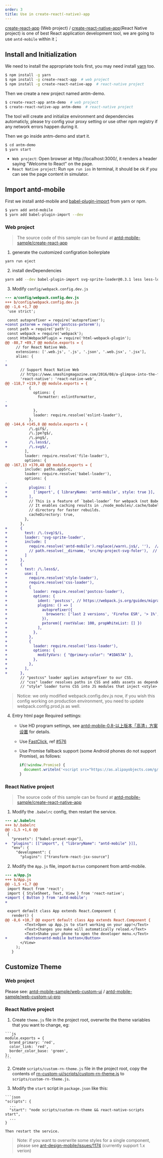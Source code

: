 ```yaml
---
order: 3
title: Use in create-react(-native)-app
---
```


[create-react-app](https://github.com/facebookincubator/create-react-app) (Web project) / [create-react-native-app](https://github.com/react-community/create-react-native-app)(React Native project) is one of best React application development tool, we are going to use `antd-mobile` within it；

## Install and Initialization

We need to install the appropriate tools first, you may need install [yarn](https://github.com/yarnpkg/yarn/) too.

```bash
$ npm install -g yarn
$ npm install -g create-react-app  # web project
$ npm install -g create-react-native-app  # react-native project
```

Then we create a new project named antm-demo.

```bash
$ create-react-app antm-demo  # web project
$ create-react-native-app antm-demo  # react-native project
```

The tool will create and initialize environment and dependencies automaticly, please try config your proxy setting or use other npm registry if any network errors happen during it.

Then we go inside antm-demo and start it.

```bash
$ cd antm-demo
$ yarn start
```

- `Web project`: Open browser at http://localhost:3000/, it renders a header saying "Welcome to React" on the page.
- `React Native project`: Run `npm run ios` in terminal, it should be ok if you can see the page content in simulator.

## Import antd-mobile

First we install antd-mobile and [babel-plugin-import](https://github.com/ant-design/babel-plugin-import) from yarn or npm.

  ```bash
  $ yarn add antd-mobile
  $ yarn add babel-plugin-import --dev
  ```

### Web project

> The source code of this sample can be found at [antd-mobile-sample/create-react-app](https://github.com/ant-design/antd-mobile-samples/tree/master/create-react-app)

1. generate the customized configration boilerplate

  ```bash
  yarn run eject
  ```

2. install devDependencies

  ```bash
  yarn add --dev babel-plugin-import svg-sprite-loader@0.3.1 less less-loader postcss-pxtorem@^3.3.1
  ```

3. Modify `config/webpack.config.dev.js`

```diff
--- a/config/webpack.config.dev.js
+++ b/config/webpack.config.dev.js
@@ -1,6 +1,7 @@
 'use strict';

 const autoprefixer = require('autoprefixer');
+const pxtorem = require('postcss-pxtorem');
 const path = require('path');
 const webpack = require('webpack');
 const HtmlWebpackPlugin = require('html-webpack-plugin');
@@ -88,7 +89,7 @@ module.exports = {
     // for React Native Web.
     extensions: ['.web.js', '.js', '.json', '.web.jsx', '.jsx'],
     alias: {
-
+
       // Support React Native Web
       // https://www.smashingmagazine.com/2016/08/a-glimpse-into-the-future-with-react-native-for-web/
       'react-native': 'react-native-web',
@@ -118,7 +119,7 @@ module.exports = {
           {
             options: {
               formatter: eslintFormatter,
-
+
             },
             loader: require.resolve('eslint-loader'),
           },
@@ -144,6 +145,8 @@ module.exports = {
           /\.gif$/,
           /\.jpe?g$/,
           /\.png$/,
+          /\.less$/,
+          /\.svg$/,
         ],
         loader: require.resolve('file-loader'),
         options: {
@@ -167,13 +170,48 @@ module.exports = {
         include: paths.appSrc,
         loader: require.resolve('babel-loader'),
         options: {
-
+          plugins: [
+            ['import', { libraryName: 'antd-mobile', style: true }],
+          ],
           // This is a feature of `babel-loader` for webpack (not Babel itself).
           // It enables caching results in ./node_modules/.cache/babel-loader/
           // directory for faster rebuilds.
           cacheDirectory: true,
         },
       },
+      {
+        test: /\.(svg)$/i,
+        loader: 'svg-sprite-loader',
+        include: [
+          require.resolve('antd-mobile').replace(/warn\.js$/, ''),  // 1. svg files of antd-mobile
+          // path.resolve(__dirname, 'src/my-project-svg-foler'),  // folder of svg files in your project
+        ]
+      },
+      {
+        test: /\.less$/,
+        use: [
+          require.resolve('style-loader'),
+          require.resolve('css-loader'),
+          {
+            loader: require.resolve('postcss-loader'),
+            options: {
+              ident: 'postcss', // https://webpack.js.org/guides/migrating/#complex-options
+              plugins: () => [
+                autoprefixer({
+                  browsers: ['last 2 versions', 'Firefox ESR', '> 1%', 'ie >= 8', 'iOS >= 8', 'Android >= 4'],
+                }),
+                pxtorem({ rootValue: 100, propWhiteList: [] })
+              ],
+            },
+          },
+          {
+            loader: require.resolve('less-loader'),
+            options: {
+              modifyVars: { "@primary-color": "#1DA57A" },
+            },
+          },
+        ],
+      },
       // "postcss" loader applies autoprefixer to our CSS.
       // "css" loader resolves paths in CSS and adds assets as dependencies.
       // "style" loader turns CSS into JS modules that inject <style> tags.

```

> Notice:  we only modified webpack.config.dev.js now, if you wish this config working on production environment, you need to update webpack.config.prod.js as well.

4. Entry html page Required settings:

    - Use HD program settings, see [antd-mobile-0.8-以上版本「高清」方案设置](https://github.com/ant-design/ant-design-mobile/wiki/antd-mobile-0.8-%E4%BB%A5%E4%B8%8A%E7%89%88%E6%9C%AC%E3%80%8C%E9%AB%98%E6%B8%85%E3%80%8D%E6%96%B9%E6%A1%88%E8%AE%BE%E7%BD%AE) for details.
    - Use [FastClick](https://github.com/ftlabs/fastclick), ref [#576](https://github.com/ant-design/ant-design-mobile/issues/576)
    - Use Promise fallback support (some Android phones do not support Promise), as follows:

      ```js
      if(!window.Promise) {
        document.writeln('<script src="https://as.alipayobjects.com/g/component/es6-promise/3.2.2/es6-promise.min.js"'+'>'+'<'+'/'+'script>');
      }
      ```

### React Native project

> The source code of this sample can be found at [antd-mobile-sample/create-react-native-app](https://github.com/ant-design/antd-mobile-samples/tree/master/create-react-native-app)

1. Modify the `.babelrc` config, then restart the service.

```diff
--- a/.babelrc
+++ b/.babelrc
@@ -1,5 +1,6 @@
 {
   "presets": ["babel-preset-expo"],
+  "plugins": [["import", { "libraryName": "antd-mobile" }]],
   "env": {
     "development": {
       "plugins": ["transform-react-jsx-source"]
```

2. Modify the `App.js` file, import `Button` component from antd-mobile.

```diff
--- a/App.js
+++ b/App.js
@@ -1,5 +1,7 @@
 import React from 'react';
 import { StyleSheet, Text, View } from 'react-native';
+import { Button } from 'antd-mobile';
+

 export default class App extends React.Component {
   render() {
@@ -8,6 +10,7 @@ export default class App extends React.Component {
         <Text>Open up App.js to start working on your app!</Text>
         <Text>Changes you make will automatically reload.</Text>
         <Text>Shake your phone to open the developer menu.</Text>
+        <Button>antd-mobile button</Button>
       </View>
     );
   }
```

## Customize Theme

### Web project

  Please see: [antd-mobile-sample/web-custom-ui](https://github.com/ant-design/antd-mobile-samples/tree/master/web-custom-ui) / [antd-mobile-sample/web-custom-ui-pro](https://github.com/ant-design/antd-mobile-samples/tree/master/web-custom-ui-pro)

### React Native project

  1. Create `theme.js` file in the project root, overwrite the theme variables that you want to change, eg:

    ```js
    module.exports = {
      brand_primary: 'red',
      color_link: 'red',
      border_color_base: 'green',
    };
    ```
  2. Create `scripts/custom-rn-theme.js` file in the project root, copy the contents of [rn-custom-ui/scripts/custom-rn-theme.js](https://github.com/ant-design/antd-mobile-samples/blob/master/rn-custom-ui/scripts/custom-rn-theme.js) to `scripts/custom-rn-theme.js`.

  3. Modify the `start` script in `package.json` like this:

    ```json
    "scripts": {
      ...
      "start": "node scripts/custom-rn-theme && react-native-scripts start",
      ...
    }

    Then restart the service.

  > Note: if you want to overwrite some styles for a single component, please see [ant-design-mobile/issues/1174](https://github.com/ant-design/ant-design-mobile/issues/1174#issuecomment-295256831) (currently support 1.x verion)

